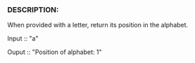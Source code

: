 ### DESCRIPTION:
When provided with a letter, return its position in the alphabet.

Input :: "a"

Ouput :: "Position of alphabet: 1"